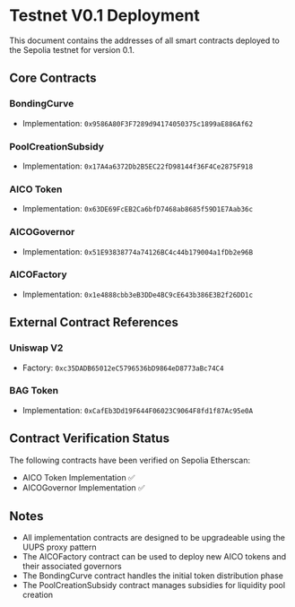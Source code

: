 # Testnet V0.1 Deployment

This document contains the addresses of all smart contracts deployed to the Sepolia testnet for version 0.1.

## Core Contracts

### BondingCurve
- Implementation: `0x9586A80F3F7289d94174050375c1899aE886Af62`

### PoolCreationSubsidy
- Implementation: `0x17A4a6372Db2B5EC22fD98144f36F4Ce2875F918`

### AICO Token
- Implementation: `0x63DE69FcEB2Ca6bfD7468ab8685f59D1E7Aab36c`

### AICOGovernor
- Implementation: `0x51E93838774a74126BC4c44b179004a1fDb2e96B`

### AICOFactory
- Implementation: `0x1e4888cbb3eB3DDe4BC9cE643b386E3B2f26DD1c`

## External Contract References

### Uniswap V2
- Factory: `0xc35DADB65012eC5796536bD9864eD8773aBc74C4`

### BAG Token
- Implementation: `0xCafEb3Dd19F644F06023C9064F8fd1f87Ac95e0A`

## Contract Verification Status

The following contracts have been verified on Sepolia Etherscan:
- AICO Token Implementation ✅
- AICOGovernor Implementation ✅

## Notes
- All implementation contracts are designed to be upgradeable using the UUPS proxy pattern
- The AICOFactory contract can be used to deploy new AICO tokens and their associated governors
- The BondingCurve contract handles the initial token distribution phase
- The PoolCreationSubsidy contract manages subsidies for liquidity pool creation 